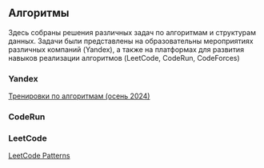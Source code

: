 ## Алгоритмы
Здесь собраны решения различных задач по алгоритмам и структурам данных. 
Задачи были представлены на образовательны мероприятиях различных компаний (Yandex), а также на 
платформах для развития навыков реализации алгоритмов (LeetCode, CodeRun, CodeForces)

### Yandex
[Тренировки по алгоритмам (осень 2024)](algorithm_training_2024)

### CodeRun


### LeetCode
[LeetCode Patterns](leetcode_patterns)
